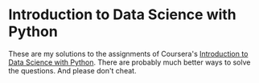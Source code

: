 # Introduction to Data Science with Python

These are my solutions to the assignments of Coursera's [Introduction to Data Science with Python](https://www.coursera.org/learn/python-data-analysis/home/welcome).
There are probably much better ways to solve the questions. And please don't cheat.
